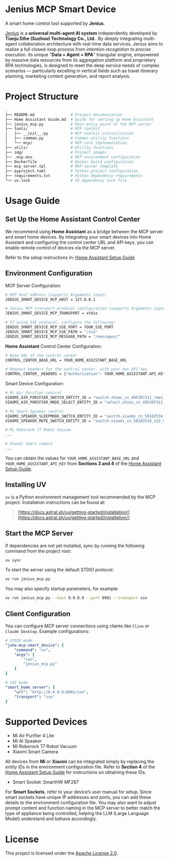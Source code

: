 # Jenius MCP Smart Device

A smart home control tool supported by **Jenius**.

[Jenius](https://www.jenius.cn/) is a **universal multi-agent AI system** independently developed by **Tianju Dihe (Suzhou) Technology Co., Ltd.**. By deeply integrating multi-agent collaboration architecture with real-time data services, Jenius aims to realize a full closed-loop process from *intention recognition* to *precise execution*. Its unique "**Data + Agent + RPA**" triangular engine, empowered by massive data resources from its aggregation platform and proprietary RPA technologies, is designed to meet the deep service needs of complex scenarios — particularly excelling in vertical fields such as travel itinerary planning, marketing content generation, and report analysis.

# Project Structure

```bash
.
├── README.md                # Project documentation
├── Home Assistant Guide.md  # Guide for setting up Home Assistant
├── jenius_mcp.py            # Main entry point of the MCP server
├── tools/                   # MCP toolkit
│   ├── __init__.py          # MCP toolkit initialization
│   ├── common.py            # Common utility functions
│   └── mcp/                 # MCP core implementation
├── utils/                   # Utility functions
├── img/                     # Project images
├── .mcp.env                 # MCP environment configuration
├── Dockerfile               # Docker build configuration
├── mcp_server.tpl           # MCP server template
├── pyproject.toml           # Python project configuration
├── requirements.txt         # Python dependency requirements
└── uv.lock                  # UV dependency lock file
```

# Usage Guide

## Set Up the Home Assistant Control Center

We recommend using **Home Assistant** as a bridge between the MCP server and smart home devices. By integrating your smart devices into Home Assistant and configuring the control center URL and API keys, you can enable remote control of devices via the MCP server.

Refer to the setup instructions in:
[Home Assistant Setup Guide](Home%20Assistant%20Guide.md)

## Environment Configuration

MCP Server Configuration:

```bash
# MCP host address (supports Arguments input)
JENIUS_SMART_DEVICE_MCP_HOST = 127.0.0.1

# Jenius MCP transport protocol configuration (supports Arguments input)
JENIUS_SMART_DEVICE_MCP_TRANSPORT = stdio

# If using SSE protocol, configure the following:
JENIUS_SMART_DEVICE_MCP_SSE_PORT = YOUR_SSE_PORT
JENIUS_SMART_DEVICE_MCP_SSE_PATH = "/sse"
JENIUS_SMART_DEVICE_MCP_MESSAGE_PATH = "/messages/"
```

**Home Assistant** Control Center Configuration:

```bash
# Base URL of the control center
CONTROL_CENTER_BASE_URL = YOUR_HOME_ASSISTANT_BASE_URL

# Request headers for the control center, with your own API key
CONTROL_CENTER__HEADERS = {"Authorization": YOUR_HOME_ASSISTANT_API_KEY, "Content-Type": "application/json"}
```

Smart Device Configuration:

```bash
# Mi Air Purifier control
XIAOMI_AIR_PURIFIER_SWITCH_ENTITY_ID = "switch.zhimi_cn_495307311_rma1_on_p_2_1"
XIAOMI_AIR_PURIFIER_MODE_SELECT_ENTITY_ID = "select.zhimi_cn_495307311_rma1_mode_p_2_4"

# Mi Smart Speaker control
XIAOMI_SPEAKER_SLEEPMODE_SWITCH_ENTITY_ID = "switch.xiaomi_cn_58102534_s12_sleep_mode_p_5_3"
XIAOMI_SPEAKER_MUTE_SWITCH_ENTITY_ID = "switch.xiaomi_cn_58102534_s12_mute_p_2_2"

# Mi Roborock T7 Robot Vacuum
...

# Xiaomi smart camera
...
```

You can obtain the values for `YOUR_HOME_ASSISTANT_BASE_URL` and `YOUR_HOME_ASSISTANT_API_KEY` from **Sections 3 and 4** of the [Home Assistant Setup Guide](Home%20Assistant%20Guide.md).

## Installing UV

`uv` is a Python environment management tool recommended by the MCP project. Installation instructions can be found at:

> [https://docs.astral.sh/uv/getting-started/installation/](https://docs.astral.sh/uv/getting-started/installation/)

## Start the MCP Server

If dependencies are not yet installed, sync by running the following command from the project root:

```bash
uv sync
```

To start the server using the default STDIO protocol:

```bash
uv run jenius_mcp.py
```

You may also specify startup parameters, for example:

```bash
uv run jenius_mcp.py --host 0.0.0.0 --port 8981 --transport sse
```

## Client Configuration

You can configure MCP server connections using clients like `Cline` or `Claude Desktop`. Example configurations:

```yaml
# STDIO mode
"juhe-mcp-smart_device": { 
    "command": "uv",
    "args": [
        "run",
        "jenius_mcp.py"
    ]
}

# SSE mode
"smart_home_server": {
    "url": "http://0.0.0.0:8981/sse",
    "transport": "sse"
}
```

# Supported Devices

* Mi Air Purifier 4 Lite
* Mi AI Speaker
* Mi Roborock T7 Robot Vacuum
* Xiaomi Smart Camera

All devices from **Mi** or **Xiaomi** can be integrated simply by replacing the *entity IDs* in the environment configuration file. Refer to **Section 4** of the [Home Assistant Setup Guide](Home%20Assistant%20Guide.md) for instructions on obtaining these IDs.

* Smart Socket: SmartHW MF287

For **Smart Sockets**, refer to your device’s user manual for setup. Since smart sockets have unique IP addresses and ports, you can add these details to the environment configuration file. You may also want to adjust prompt content and function naming in the MCP server to better match the type of appliance being controlled, helping the LLM (Large Language Model) understand and behave accordingly.

# License

This project is licensed under the [Apache License 2.0](LICENSE).

